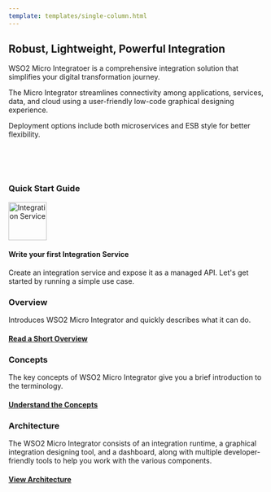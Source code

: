 ```yaml
---
template: templates/single-column.html
---
```


<style>
    @font-face {
    font-family: 'Material Icons';
    font-style: normal;
    font-weight: 400;
    src: url(https://wso2.cachefly.net/wso2/sites/all/fonts/docs/flUhRq6tzZclQEJ-Vdg-IuiaDsNcIhQ8tQ.woff2) format('woff2');
    }

    .material-icons {
    font-family: 'Material Icons';
    font-weight: normal;
    font-style: normal;
    font-size: 24px;
    line-height: 1;
    letter-spacing: normal;
    text-transform: none;
    display: inline-block;
    white-space: nowrap;
    word-wrap: normal;
    direction: ltr;
    -webkit-font-feature-settings: 'liga';
    -webkit-font-smoothing: antialiased;
    }
</style>

<div class="homePage">
    <div class="section01">
        <div class="leftContent">
            <h2>Robust, Lightweight, Powerful Integration  </h2>
            <p>
                WSO2 Micro Integratoer is a comprehensive integration solution that simplifies your digital transformation journey. 
            </p>
            <p>
                The Micro Integrator streamlines connectivity among applications, services, data, and cloud using a user-friendly low-code graphical designing experience. 
            </p>
            <p>Deployment options include both microservices and ESB style for better flexibility.</p>
            </br>
           <!--
            <h2>Download</h2>
            <a href="https://wso2.com/micro-integrator/">
                <img src="{{base_path}}/assets/img/get_started/download-apim.png" title="Download WSO2 Micro Integrator" width="35%" alt="Download WSO2 Micro Integrator"/>
            </a>
            -->
        </div>
    </div>
    </br>
    </br>
    <div class="section02">
        <h3>Quick Start Guide</h3>
        <div class="linkWrapper">
         <!-- <div class="linkSet2" onclick="location.href='{{base_path}}/get-started/quick-start-guide/quick-start-guide';">
                <img src="{{base_path}}/assets/img/home/landing-page/design-and-implement-apis.svg" title="Design and Implement APIs" width="75" alt="Design and Implement APIs"/>
                <h4>Design and implement APIs</h4>
                <p>
                    Create, publish, and consume an API in 5 minutes. Let's get started by running a simple use case.
                </p>
            </div> -->
            <div class="linkSet2" onclick="location.href='{{base_path}}/get-started/quick-start-guide';">
                <img src="{{base_path}}/assets/img/home/landing-page/write-your-first-integration-service.svg" title="Integration Service" width="75" alt="Integration Service"/>
                <h4>Write your first Integration Service</h4>
                <p>
                    Create an integration service and expose it as a managed API. Let's get started by running a simple use case. 
                </p>
            <!-- </div>
            <div class="linkSet2 last" onclick="location.href='{{base_path}}/get-started/quick-start-guide/streaming-qsg';">
                <img src="{{base_path}}/assets/img/home/landing-page/write-a-streaming-integration.svg" title="Streaming Integration" width="75" alt="Streaming Integration"/>
                <h4>Write a Streaming Integration</h4>
                <p>
                    Create and deploy a Siddhi application in 5 minutes and expose it as a Streaming API. Let's get started by running a simple use case.
                </p>
            </div> -->
        </div>
    </div>
    <div class="section03">
        <div class="linkSet2" onclick="location.href='{{base_path}}/get-started/introduction';">
            <h3>Overview</h3>
            <p>
                Introduces WSO2 Micro Integrator and quickly describes what it can do.
            </p>
            <a href='{{base_path}}/get-started/introduction'><h4>Read a Short Overview</h4></a>
        </div>
        <div class="linkSet2 middle" onclick="location.href='{{base_path}}/get-started/key-concepts';">
            <h3>Concepts</h3>
            <p>
                The key concepts of WSO2 Micro Integrator give you a brief introduction to the terminology.
            </p>
            <a href='{{base_path}}/get-started/key-concepts'><h4>Understand the Concepts</h4></a>
        </div>
        <div class="linkSet2 last" onclick="location.href='{{base_path}}/get-started/introduction';">
            <h3>Architecture</h3>
            <p>
                The WSO2 Micro Integrator consists of an integration runtime, a graphical integration designing tool, and a dashboard, along with multiple developer-friendly tools to help you work with the various components.
            </p>
            <a href='{{base_path}}/get-started/introduction'><h4>View Architecture</h4></a>
        </div>
    </div>
    <!--div class="section04">
        <h3>APIM Scenarios</h3>
        <div class="linkWrapper">
            <div class="linkSet2" onclick="location.href='{{base_path}}/tutorials/scenarios/scenario1-create-rest-api';">
                <img src="{{base_path}}/assets/img/home/landing-page/create-rest-api-from-an-openapi-definition.svg" width="25%" alt="Create REST API from an OpenAPI Definition">
                <h4>Create REST API from an OpenAPI Definition</h4>
                <p>
                    Create an API in WSO2 API Manager that maps to an OpenAPI definition. 
                </p>
            </div>
            <div class="linkSet2 middle" onclick="location.href='{{base_path}}/tutorials/scenarios/scenario2-access-control';">
                <img src="{{base_path}}/assets/img/home/landing-page/engage-access-control-to-the-api.svg" width="25%" alt="Engage Access Control to the API">
                <h4>Engage Access Control to the API</h4>
                <p>
                    Configure your API so that it is visible only to selected users.
                </p>
            </div>
            <div class="linkSet2 last" onclick="location.href='{{base_path}}/tutorials/scenarios/scenario3-implementing-an-api';">
                <img src="{{base_path}}/assets/img/home/landing-page/implementing-an-api.svg" width="25%" alt="Implementing an API">
                <h4>Implementing an API</h4>
                <p>
                    You can implement the business logic to call three backends that provide metrics, aggregate the response, and present it to the client as one response.
                </p>
            </div>
        </div>
        <div class="linkWrapper">
            <div class="linkSet2" onclick="location.href='{{base_path}}/tutorials/scenarios/scenario4-user-signup-approval-flow';">
                <img src="{{base_path}}/assets/img/home/landing-page/signing-up-a-new-user.svg" width="25%" alt="Signing up a New User">
                <h4>Signing up a New User</h4>
                <p>
                    WSO2 API Manager provides extension points to trigger workflow tasks for many operations such as Application creation, subscription creation, user signup, etc. 
                </p>
            </div>
            <div class="linkSet2 middle" onclick="location.href='{{base_path}}/tutorials/scenarios/scenario5-developer-community-feature';">
                <img src="{{base_path}}/assets/img/home/landing-page/getting-the-developer-community-involved.svg" width="25%" alt="Getting the Developer Community Involved">
                <h4>Getting the Developer Community Involved</h4>
                <p>
                    WSO2 API Manager Developer Portal provides many features to assist developers to use the APIs published.
                </p>
            </div>
            <div class="linkSet2 last" onclick="location.href='{{base_path}}/tutorials/scenarios/scenario6-integrating-with-data-sources';">
                <img src="{{base_path}}/assets/img/home/landing-page/integrating-with-data-sources.svg" width="25%" alt="Integrating with Data Sources">
                <h4>Integrating with Data Sources</h4>
                <p>
                    When you create a data service in WSO2 Micro Integrator, the data that is stored in a storage system (such as the RDBMS) can be exposed in the form of a service.
                </p>
            </div>
        </div>
        <div class="linkWrapper">
            <div class="linkSet2" onclick="location.href='{{base_path}}/tutorials/scenarios/scenario7-analytics';">
                <img src="{{base_path}}/assets/img/home/landing-page/analytics.svg" width="25%" alt="Analytics">
                <h4>Analytics</h4>
                <p>
                    Choreo API Manager Analytics can be used to fulfil the stats and analytics needs of the API Manager. 
                </p>
            </div>
            <div class="linkSet2 middle" onclick="location.href='{{base_path}}/tutorials/scenarios/scenario8-rate-limiting';">
                <img src="{{base_path}}/assets/img/home/landing-page/rate-limiting.svg" width="25%" alt="Rate limiting">
                <h4>Rate limiting</h4>
                <p>
                    WSO2 API Manager provides various levels of rate limiting to control the number of transactions at any given time.
                </p>
            </div>
            <div class="linkSet2 last" onclick="location.href='{{base_path}}/tutorials/scenarios/scenario9-realtime-data';">
                <img src="{{base_path}}/assets/img/home/landing-page/realtime-data-with-websocket-api.svg" width="25%" alt="Realtime Data with WebSocket API">
                <h4>Realtime Data with WebSocket API</h4>
                <p>
                    WSO2 Streaming Integrator (SI) is a streaming data processing server that integrates realtime streaming data and takes action based on the streaming data.
                </p>
            </div>
        </div>
        <div class="linkWrapper">
            <div class="linkSet2" onclick="location.href='{{base_path}}/tutorials/scenarios/scenario10-notifications-webhooks';">
                <img src="{{base_path}}/assets/img/home/landing-page/notifications-using-webhooks.svg" width="25%" alt="Notifications Using WebHooks">
                <h4>Notifications Using WebHooks</h4>
                <p>
                    The API Manager enables you to provide information as webhooks so that companies can subscribe to these notifications without continuously polling. 
                </p>
            </div>
            <div class="linkSet2 middle" onclick="location.href='{{base_path}}/tutorials/scenarios/scenario11-graphql';">
                <img src="{{base_path}}/assets/img/home/landing-page/graphql-support.svg" width="25%" alt="GraphQL Support">
                <h4>GraphQL Support</h4>
                <p>
                    WSO2 API Manager supports creating GraphQL APIs using the GraphQL schema.
                </p>
            </div>
            <div class="linkSet2 last" onclick="location.href='{{base_path}}/tutorials/scenarios/scenario12-message-delivery';">
                <img src="{{base_path}}/assets/img/home/landing-page/guaranteed-message-delivery.svg" width="25%" alt="Guaranteed Message Delivery">
                <h4>Guaranteed Message Delivery</h4>
                <p>
                    Store and forward messaging pattern is used to ensure guaranteed delivery of messages. Messages never get lost since they are stored in the message store.
                </p>
            </div>
        </div>
        <div class="linkWrapper">
            <div class="linkSet2" onclick="location.href='{{base_path}}/tutorials/scenarios/scenario13-integrate-with-connectors';">
                <img src="{{base_path}}/assets/img/home/landing-page/integrate-with-services-via-connectors.svg" width="25%" alt="Integrate with Services via Connectors">
                <h4>Integrate with Services via Connectors</h4>
                <p>
                    When you integrate systems in your organization, it is also necessary to integrate with third-party systems to enhance your services. This is possible via Connectors. 
                </p>
            </div>
            <div class="linkSet2 middle" onclick="location.href='{{base_path}}/tutorials/scenarios/scenario14-external-key-manager';">
                <img src="{{base_path}}/assets/img/home/landing-page/external-key-manager-support.svg" width="25%" alt="External Key Manager Support">
                <h4>External Key Manager Support</h4>
                <p>
                    WSO2 API Manager comes with external key manager connectors to various identity providers such as Okta, Auth0, Keycloak, etc. Additionally, you can write a custom Key Manager implementation.
                </p>
            </div>
            <div class="linkSet2 last" onclick="location.href='{{base_path}}/tutorials/tutorials-overview';">
                <img src="{{base_path}}/assets/img/home/landing-page/other.svg" width="25%" alt="Other">
                <h4>Other</h4>
                <p>
                    Look through the available tutorials for more product capabilities.
                </p>
            </div>
        </div>
    </div>
    <div class="section05">
        <h3>Deployment</h3>
        <div class="linkWrapper">
            <div class="linkSet2" onclick="location.href='{{base_path}}/install-and-setup/install-and-setup-overview/#deploying';">
                <img src="{{base_path}}/assets/img/home/integration.svg" alt="Deployment">
                <p>
                    See the instructions on setting up the API-M runtime for your selected deployment pattern. 
                </p>
                <a href='{{base_path}}/install-and-setup/install-and-setup-overview/#deploying'><h4>Deploy the API Manager Runtime</h4></a>
            </div>
            <div class="linkSet2 middle" onclick="location.href='{{base_path}}/install-and-setup/install-and-setup-overview/#deploying_1';">
                <img src="{{base_path}}/assets/img/home/proxies.svg" alt="Proxies">
                <p>
                    See the instructions on setting up the Micro Integrator runtime for your selected deployment pattern.
                </p>
                <a href='{{base_path}}/install-and-setup/install-and-setup-overview/#deploying_1'><h4>Deploy the Micro Integrator Runtime</h4></a>
            </div>
            <div class="linkSet2 last" onclick="location.href='{{base_path}}/install-and-setup/install-and-setup-overview/#deploying_2';">
                <img src="{{base_path}}/assets/img/home/streaming.svg" alt="Streaming">
                <p>
                    See the instructions on setting up the Streaming Integrator runtime for your selected deployment pattern.
                </p>
                <a href='{{base_path}}/install-and-setup/install-and-setup-overview/#deploying_2'><h4>Deploy the Streaming Integrator Runtime</h4></a>
            </div>
        </div>
    </div-->
</div>
